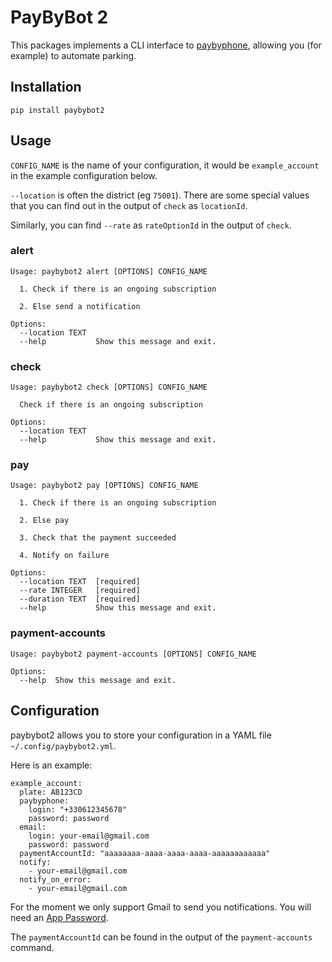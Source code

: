 # PayByBot 2

This packages implements a CLI interface to [paybyphone](https://www.paybyphone.fr/), allowing you (for example) to automate parking.

## Installation

    pip install paybybot2

## Usage

`CONFIG_NAME` is the name of your configuration, it would be `example_account` in the example configuration below.

`--location` is often the district (eg `75001`). There are some special values that you can find out in the output of `check` as `locationId`.

Similarly, you can find `--rate` as `rateOptionId` in the output of `check`.

### alert

```
Usage: paybybot2 alert [OPTIONS] CONFIG_NAME

  1. Check if there is an ongoing subscription

  2. Else send a notification

Options:
  --location TEXT
  --help           Show this message and exit.
```

### check

```
Usage: paybybot2 check [OPTIONS] CONFIG_NAME

  Check if there is an ongoing subscription

Options:
  --location TEXT
  --help           Show this message and exit.
```

### pay

```
Usage: paybybot2 pay [OPTIONS] CONFIG_NAME

  1. Check if there is an ongoing subscription

  2. Else pay

  3. Check that the payment succeeded

  4. Notify on failure

Options:
  --location TEXT  [required]
  --rate INTEGER   [required]
  --duration TEXT  [required]
  --help           Show this message and exit.
```

### payment-accounts

```
Usage: paybybot2 payment-accounts [OPTIONS] CONFIG_NAME

Options:
  --help  Show this message and exit.
```

## Configuration

paybybot2 allows you to store your configuration in a YAML file `~/.config/paybybot2.yml`.

Here is an example:

```
example_account:
  plate: AB123CD
  paybyphone:
    login: "+330612345678"
    password: password
  email:
    login: your-email@gmail.com
    password: password
  paymentAccountId: "aaaaaaaa-aaaa-aaaa-aaaa-aaaaaaaaaaaa"
  notify:
    - your-email@gmail.com
  notify_on_error:
    - your-email@gmail.com
```

For the moment we only support Gmail to send you notifications. You will need an [App Password](https://support.google.com/mail/answer/185833).

The `paymentAccountId` can be found in the output of the `payment-accounts` command.
